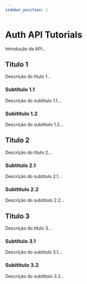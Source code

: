 ```yaml
---
sidebar_position: 1
---
```


# Auth API Tutorials

Introdução da API...

## Titulo 1

Descrição do título 1...

### Subtitulo 1.1

Descrição do subtitulo 1.1...

### Subititulo 1.2

Descrição do subititulo 1.2...

## Titulo 2

Descrição do título 2...

### Subtitulo 2.1

Descrição do subtitulo 2.1...

### Subititulo 2.2

Descrição do subititulo 2.2...

## Titulo 3

Descrição do título 3...

### Subtitulo 3.1

Descrição do subtitulo 3.1...

### Subititulo 3.2

Descrição do subititulo 3.2...